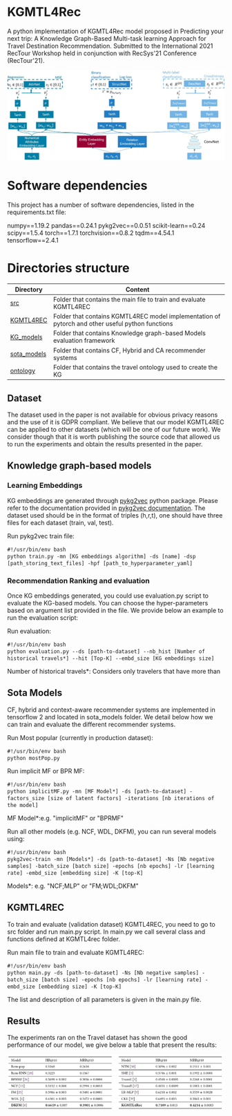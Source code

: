 # KGMTL4Rec

A python implementation of KGMTL4Rec model proposed in Predicting your next trip: A Knowledge Graph-Based Multi-task learning Approach for Travel Destination Recommendation. Submitted to the International 2021 RecTour Workshop held in conjunction with RecSys'21 Conference (RecTour'21).

![KGMTL4Rec](Images/KGMTL4REC.JPG)

# Software dependencies

This project has a number of software dependencies, listed in the requirements.txt file: 

numpy==1.19.2 
pandas==0.24.1
pykg2vec==0.0.51
scikit-learn==0.24
scipy==1.5.4
torch==1.7.1
torchvision==0.8.2
tqdm==4.54.1
tensorflow==2.4.1


# Directories structure 

|    Directory    |                         Content                                |
|-----------------|----------------------------------------------------------------|
|[src](https://gitlab.eurecom.fr/amadeus/KGMTL4Rec/-/tree/master/src) | Folder that contains the main file to train and evaluate KGMTL4REC |
|[KGMTL4REC](https://gitlab.eurecom.fr/amadeus/KGMTL4Rec/-/tree/master/KGMTL4Rec) | Folder that contains KGMTL4REC model implementation of pytorch and other useful python functions |
|[KG_models](https://gitlab.eurecom.fr/amadeus/KGMTL4Rec/-/tree/master/KG_models) | Folder that contains Knowledge graph-based Models evaluation framework |
|[sota_models](https://gitlab.eurecom.fr/amadeus/KGMTL4Rec/-/tree/master/sota_models) | Folder that contains CF, Hybrid and CA recommender systems|
|[ontology](https://gitlab.eurecom.fr/amadeus/KGMTL4Rec/-/tree/master/ontology) | Folder that contains the travel ontology used to create the KG |

## Dataset
The dataset used in the paper is not available for obvious privacy reasons and the use of it is GDPR compliant. We believe that our model KGMTL4REC can be applied to other datasets (which will be one of our future work). We consider though that it is worth publishing the source code that allowed us to run the experiments and obtain the results presented in the paper. 

## Knowledge graph-based models
### Learning Embeddings
KG embeddings are generated through [pykg2vec](https://github.com/Sujit-O/pykg2vec) python package. Please refer to the documentation provided in [pykg2vec documentation](https://pykg2vec.readthedocs.io/en/latest/start.html). The dataset used should be in the format of triples (h,r,t), one should have three files for each dataset (train, val, test).

Run pykg2vec train file:
```
#!/usr/bin/env bash
python train.py -mn [KG embeddings algorithm] -ds [name] -dsp [path_storing_text_files] -hpf [path_to_hyperparameter_yaml]
```

### Recommendation Ranking and evaluation
Once KG embeddings generated, you could use evaluation.py script to evaluate the KG-based models. You can choose the hyper-parameters based on argument list provided in the file. We provide below an example to run the evaluation script:

Run evaluation:
```
#!/usr/bin/env bash
python evaluation.py --ds [path-to-dataset] --nb_hist [Number of historical travels*] --hit [Top-K] --embd_size [KG embeddings size]
```
Number of historical travels*: Considers only travelers that have more than 

## Sota Models 
CF, hybrid and context-aware recommender systems are implemented in tensorflow 2 and located in sota_models folder. We detail below how we can train and evaluate the different recommender systems.

Run Most popular (currently in production dataset):
```
#!/usr/bin/env bash
python mostPop.py
```

Run implicit MF or BPR MF:
```
#!/usr/bin/env bash
python implicitMF.py -mn [MF Model*] -ds [path-to-dataset] -factors_size [size of latent factors] -iterations [nb iterations of the model]
```

MF Model*:e.g. "implicitMF" or "BPRMF"

Run all other models (e.g. NCF, WDL, DKFM), you can run several models using:
```
#!/usr/bin/env bash
pykg2vec-train -mn [Models*] -ds [path-to-dataset] -Ns [Nb negative samples] -batch_size [batch size] -epochs [nb epochs] -lr [learning rate] -embd_size [embedding size] -K [top-K]
```

Models*: e.g. "NCF;MLP" or "FM;WDL;DKFM"

## KGMTL4REC
To train and evaluate (validation dataset) KGMTL4REC, you need to go to src folder and run main.py script. In main.py we call several class and functions defined at KGMTL4rec folder.

Run main file to train and evaluate KGMTL4REC:
```
#!/usr/bin/env bash
python main.py -ds [path-to-dataset] -Ns [Nb negative samples] -batch_size [batch size] -epochs [nb epochs] -lr [learning rate] -embd_size [embedding size] -K [top-K]
```
The list and description of all parameters is given in the main.py file.

## Results
The experiments ran on the Travel dataset has shown the good performance of our model, we give below a table that present the results:

![Results](Images/Results.JPG)
